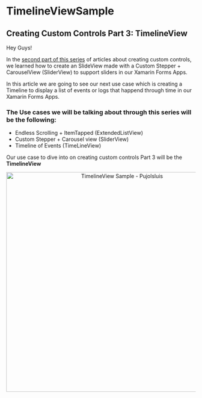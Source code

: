 # TimelineViewSample
## Creating Custom Controls Part 3: TimelineView

Hey Guys!

In the [second part of this series](https://www.pujolsluis.com/creating-custom-controls-part-2-sliderview/) of articles about creating custom controls, we learned how to create an SlideView made with a Custom Stepper + CarouselView (SliderView) to support sliders in our Xamarin Forms Apps.

In this article we are going to see our next use case which is creating a Timeline to display a list of events or logs that happend through time in our Xamarin Forms Apps.

### The Use cases we will be talking about through this series will be the following:

- Endless Scrolling + ItemTapped (ExtendedListView)
- Custom Stepper + Carousel view (SliderView)
- Timeline of Events (TimeLineView)
 
Our use case to dive into on creating custom controls Part 3 will be the **TimelineView**

<p align="center">
<img src="https://github.com/Pujolsluis/TimelineViewSample/blob/master/Art/timelinecontrol.gif" height="584" width="600" title="TimelineView Sample - Pujolsluis"/>
</p>
